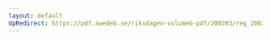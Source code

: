 ```yaml
---
layout: default
UpRedirect: https://pdf.swedeb.se/riksdagen-volumeG-pdf/200203/reg_200203/reg_200203_0078.pdf
---
```

